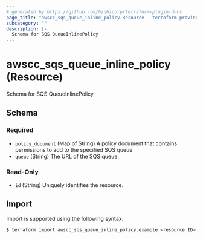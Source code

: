 ```yaml
---
# generated by https://github.com/hashicorp/terraform-plugin-docs
page_title: "awscc_sqs_queue_inline_policy Resource - terraform-provider-awscc"
subcategory: ""
description: |-
  Schema for SQS QueueInlinePolicy
---
```


# awscc_sqs_queue_inline_policy (Resource)

Schema for SQS QueueInlinePolicy



<!-- schema generated by tfplugindocs -->
## Schema

### Required

- `policy_document` (Map of String) A policy document that contains permissions to add to the specified SQS queue
- `queue` (String) The URL of the SQS queue.

### Read-Only

- `id` (String) Uniquely identifies the resource.

## Import

Import is supported using the following syntax:

```shell
$ terraform import awscc_sqs_queue_inline_policy.example <resource ID>
```
